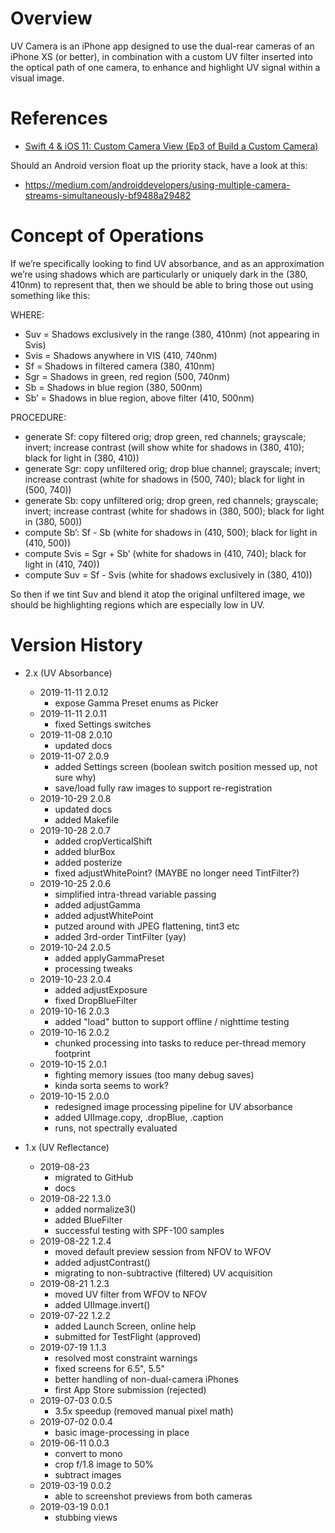 # Overview

UV Camera is an iPhone app designed to use the dual-rear cameras of an iPhone XS
(or better), in combination with a custom UV filter inserted into the optical path
of one camera, to enhance and highlight UV signal within a visual image.

# References

- [Swift 4 & iOS 11: Custom Camera View (Ep3 of Build a Custom Camera)](https://www.youtube.com/watch?v=7TqXrMnfJy8)

Should an Android version float up the priority stack, have a look at this:

- https://medium.com/androiddevelopers/using-multiple-camera-streams-simultaneously-bf9488a29482

# Concept of Operations

If we’re specifically looking to find UV absorbance, and as an approximation 
we’re using shadows which are particularly or uniquely dark in the (380, 410nm) 
to represent that, then we should be able to bring those out using something like
this:

WHERE:

- Suv  = Shadows exclusively in the range (380, 410nm) (not appearing in Svis)
- Svis = Shadows anywhere in VIS (410, 740nm)
- Sf   = Shadows in filtered camera (380, 410nm)
- Sgr  = Shadows in green, red region (500, 740nm)
- Sb   = Shadows in blue region (380, 500nm)
- Sb’  = Shadows in blue region, above filter (410, 500nm)

PROCEDURE:

- generate Sf: copy filtered orig; drop green, red channels; grayscale; invert; 
  increase contrast (will show white for shadows in (380, 410); black for light 
  in (380, 410))
- generate Sgr: copy unfiltered orig; drop blue channel; grayscale; invert; 
  increase contrast (white for shadows in (500, 740); black for light in (500, 740))
- generate Sb: copy unfiltered orig; drop green, red channels; grayscale; invert;
  increase contrast (white for shadows in (380, 500); black for light in (380, 500))
- compute Sb’: Sf - Sb (white for shadows in (410, 500); black for light in (410, 500))
- compute Svis = Sgr + Sb’ (white for shadows in (410, 740); black for light in (410, 740))
- compute Suv = Sf - Svis (white for shadows exclusively in (380, 410))

So then if we tint Suv and blend it atop the original unfiltered image, we should
be highlighting regions which are especially low in UV.

# Version History

- 2.x (UV Absorbance)

    - 2019-11-11 2.0.12
        - expose Gamma Preset enums as Picker
    - 2019-11-11 2.0.11
        - fixed Settings switches
    - 2019-11-08 2.0.10
        - updated docs
    - 2019-11-07 2.0.9
        - added Settings screen (boolean switch position messed up, not sure why)
        - save/load fully raw images to support re-registration
    - 2019-10-29 2.0.8
        - updated docs
        - added Makefile
    - 2019-10-28 2.0.7
        - added cropVerticalShift
        - added blurBox
        - added posterize
        - fixed adjustWhitePoint? (MAYBE no longer need TintFilter?)
    - 2019-10-25 2.0.6
        - simplified intra-thread variable passing
        - added adjustGamma
        - added adjustWhitePoint
        - putzed around with JPEG flattening, tint3 etc
        - added 3rd-order TintFilter (yay)
    - 2019-10-24 2.0.5
        - added applyGammaPreset
        - processing tweaks
    - 2019-10-23 2.0.4
        - added adjustExposure
        - fixed DropBlueFilter
    - 2019-10-16 2.0.3
        - added "load" button to support offline / nighttime testing
    - 2019-10-16 2.0.2
        - chunked processing into tasks to reduce per-thread memory footprint
    - 2019-10-15 2.0.1
        - fighting memory issues (too many debug saves)
        - kinda sorta seems to work?
    - 2019-10-15 2.0.0
        - redesigned image processing pipeline for UV absorbance
        - added UIImage.copy, .dropBlue, .caption
        - runs, not spectrally evaluated

- 1.x (UV Reflectance)

    - 2019-08-23
        - migrated to GitHub
        - docs
    - 2019-08-22 1.3.0
        - added normalize3()
        - added BlueFilter
        - successful testing with SPF-100 samples
    - 2019-08-22 1.2.4
        - moved default preview session from NFOV to WFOV
        - added adjustContrast()
        - migrating to non-subtractive (filtered) UV acquisition
    - 2019-08-21 1.2.3
        - moved UV filter from WFOV to NFOV
        - added UIImage.invert()
    - 2019-07-22 1.2.2
        - added Launch Screen, online help
        - submitted for TestFlight (approved)
    - 2019-07-19 1.1.3
        - resolved most constraint warnings
        - fixed screens for 6.5", 5.5"
        - better handling of non-dual-camera iPhones
        - first App Store submission (rejected)
    - 2019-07-03 0.0.5
        - 3.5x speedup (removed manual pixel math)
    - 2019-07-02 0.0.4
        - basic image-processing in place
    - 2019-06-11 0.0.3
        - convert to mono
        - crop f/1.8 image to 50%
        - subtract images
    - 2019-03-19 0.0.2
        - able to screenshot previews from both cameras
    - 2019-03-19 0.0.1
        - stubbing views
